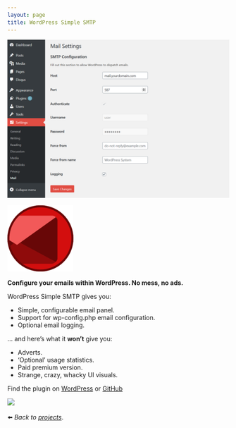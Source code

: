 ```yaml
---
layout: page
title: WordPress Simple SMTP
---
```

![](/assets/img/wpsmtp-scrot.png)

![](/assets/img/wp-ssmtp-150x150.png)

**Configure your emails within WordPress. No mess, no ads.**

WordPress Simple SMTP gives you:

*   Simple, configurable email panel.
*   Support for wp-config.php email configuration.
*   Optional email logging.

… and here’s what it **won’t** give you:

*   Adverts.
*   ‘Optional’ usage statistics.
*   Paid premium version.
*   Strange, crazy, whacky UI visuals.

Find the plugin on [WordPress](https://wordpress.org/plugins/simple-smtp) or [GitHub](https://github.com/soup-bowl/wp-simple-smtp)

[![](https://github.com/soup-bowl/wp-simple-smtp/actions/workflows/test.yml/badge.svg)](https://github.com/soup-bowl/wp-simple-smtp/actions/workflows/test.yml)

:arrow_left: _Back to [projects](/projects)_.
